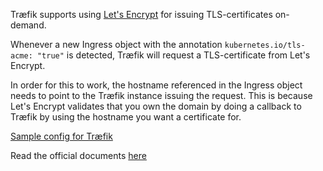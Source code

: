 Træfik supports using [Let's Encrypt](https://letsencrypt.org) for issuing TLS-certificates on-demand.

Whenever a new Ingress object with the annotation <code>kubernetes.io/tls-acme: "true"</code> is detected, Træfik will request a TLS-certificate from Let's Encrypt.

In order for this to work, the hostname referenced in the Ingress object needs to point to the Træfik instance issuing the request. 
This is because Let's Encrypt validates that you own the domain by doing a callback to Træfik by using the hostname you want a certificate for. 

[Sample config for Træfik](https://github.com/Statoil/staas-k8s/blob/master/loadbalancing/traefik-conf.yaml)

Read the official documents [here](https://docs.traefik.io/configuration/acme/)
